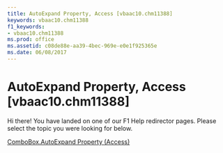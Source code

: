 ```yaml
---
title: AutoExpand Property, Access [vbaac10.chm11388]
keywords: vbaac10.chm11388
f1_keywords:
- vbaac10.chm11388
ms.prod: office
ms.assetid: c08de88e-aa39-4bec-969e-e0e1f925365e
ms.date: 06/08/2017
---
```



# AutoExpand Property, Access [vbaac10.chm11388]

Hi there! You have landed on one of our F1 Help redirector pages. Please select the topic you were looking for below.

[ComboBox.AutoExpand Property (Access)](http://msdn.microsoft.com/library/0b3fabf8-4004-0868-3ddc-aef297514324%28Office.15%29.aspx)

